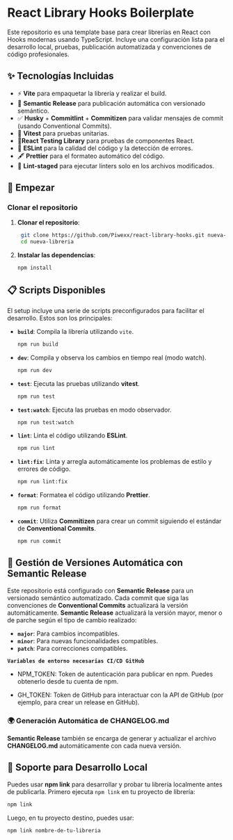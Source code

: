# React Library Hooks Boilerplate 

Este repositorio es una template base para crear librerías en React con Hooks modernas usando TypeScript. Incluye una configuración lista para el desarrollo local, pruebas, publicación automatizada y convenciones de código profesionales.

## ✨ Tecnologías Incluidas

- ⚡️ **Vite** para empaquetar la librería y realizar el build.
- 🧠 **Semantic Release** para publicación automática con versionado semántico.
- ✅ **Husky** + **Commitlint** + **Commitizen** para validar mensajes de commit (usando Conventional Commits).
- 📝 **Vitest** para pruebas unitarias.
- 🧪**React Testing Library** para pruebas de componentes React.
- 🎨 **ESLint** para la calidad del código y la detección de errores.
- 🖋️ **Prettier** para el formateo automático del código.
- 🔗 **Lint-staged** para ejecutar linters solo en los archivos modificados.

## 🚀 Empezar

### Clonar el repositorio

1. **Clonar el repositorio**:

   ```bash
    git clone https://github.com/Piwexx/react-library-hooks.git nueva-libreria
    cd nueva-libreria
   ```

2. **Instalar las dependencias**:

   ```bash
   npm install
   ```
## 📋 Scripts Disponibles

El setup incluye una serie de scripts preconfigurados para facilitar el desarrollo. Estos son los principales:

- **`build`**: Compila la librería utilizando `vite`.

  ```bash
  npm run build
  ```

- **`dev`**: Compila y observa los cambios en tiempo real (modo watch).

  ```bash
  npm run dev
  ```

- **`test`**: Ejecuta las pruebas utilizando **vitest**.

  ```bash
  npm run test
  ```

- **`test:watch`**: Ejecuta las pruebas en modo observador.

  ```bash
  npm run test:watch
  ```

- **`lint`**: Linta el código utilizando **ESLint**.

  ```bash
  npm run lint
  ```

- **`lint:fix`**: Linta y arregla automáticamente los problemas de estilo y errores de código.

  ```bash
  npm run lint:fix
  ```

- **`format`**: Formatea el código utilizando **Prettier**.

  ```bash
  npm run format
  ```

- **`commit`**: Utiliza **Commitizen** para crear un commit siguiendo el estándar de **Conventional Commits**.
  ```bash
  npm run commit
  ```

## 🔑 Gestión de Versiones Automática con Semantic Release

Este repositorio está configurado con **Semantic Release** para un versionado semántico automatizado. Cada commit que siga las convenciones de **Conventional Commits** actualizará la versión automáticamente. **Semantic Release** actualizará la versión mayor, menor o de parche según el tipo de cambio realizado:

- **`major`**: Para cambios incompatibles.
- **`minor`**: Para nuevas funcionalidades compatibles.
- **`patch`**: Para correcciones compatibles.

**`Variables de entorno necesarias CI/CD GitHub`**

- NPM_TOKEN: Token de autenticación para publicar en npm. Puedes obtenerlo desde tu cuenta de npm.

- GH_TOKEN: Token de GitHub para interactuar con la API de GitHub (por ejemplo, para crear un release en GitHub).

### 🌍 Generación Automática de CHANGELOG.md

**Semantic Release** también se encarga de generar y actualizar el archivo **CHANGELOG.md** automáticamente con cada nueva versión.

## 🔗 Soporte para Desarrollo Local

Puedes usar **npm link** para desarrollar y probar tu librería localmente antes de publicarla. Primero ejecuta `npm link` en tu proyecto de librería:

```bash
npm link
```

Luego, en tu proyecto destino, puedes usar:

```bash
npm link nombre-de-tu-libreria
```
